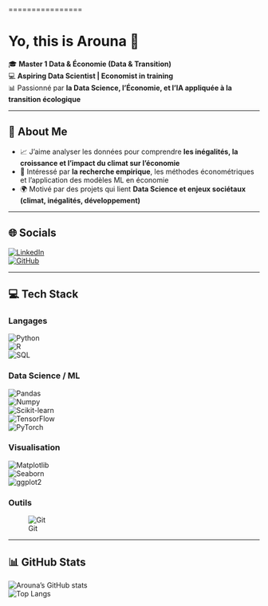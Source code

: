 
================

# Yo, this is Arouna 👋

🎓 **Master 1 Data & Économie (Data & Transition)**  
💻 **Aspiring Data Scientist \| Economist in training**  
📊 Passionné par **la Data Science, l’Économie, et l’IA appliquée à la
transition écologique**

------------------------------------------------------------------------

## 🚀 About Me

- 📈 J’aime analyser les données pour comprendre **les inégalités, la
  croissance et l’impact du climat sur l’économie**  
- 🔎 Intéressé par **la recherche empirique**, les méthodes
  économétriques et l’application des modèles ML en économie  
- 🌍 Motivé par des projets qui lient **Data Science et enjeux sociétaux
  (climat, inégalités, développement)**

------------------------------------------------------------------------

## 🌐 Socials

[![LinkedIn](https://img.shields.io/badge/LinkedIn-blue?style=for-the-badge&logo=linkedin&logoColor=white)](https://www.linkedin.com/in/arouna-rom%C3%A9o-kone-b1b7951b9/)  
[![GitHub](https://img.shields.io/badge/GitHub-black?style=for-the-badge&logo=github&logoColor=white)](https://github.com/Kone320)

------------------------------------------------------------------------

## 💻 Tech Stack

### Langages

![Python](https://img.shields.io/badge/Python-3776AB?style=for-the-badge&logo=python&logoColor=white)  
![R](https://img.shields.io/badge/R-276DC3?style=for-the-badge&logo=r&logoColor=white)  
![SQL](https://img.shields.io/badge/SQL-4479A1?style=for-the-badge&logo=postgresql&logoColor=white)

### Data Science / ML

![Pandas](https://img.shields.io/badge/Pandas-150458?style=for-the-badge&logo=pandas&logoColor=white)  
![Numpy](https://img.shields.io/badge/Numpy-013243?style=for-the-badge&logo=numpy&logoColor=white)  
![Scikit-learn](https://img.shields.io/badge/ScikitLearn-F7931E?style=for-the-badge&logo=scikitlearn&logoColor=white)  
![TensorFlow](https://img.shields.io/badge/TensorFlow-FF6F00?style=for-the-badge&logo=tensorflow&logoColor=white)  
![PyTorch](https://img.shields.io/badge/PyTorch-EE4C2C?style=for-the-badge&logo=pytorch&logoColor=white)

### Visualisation

![Matplotlib](https://img.shields.io/badge/Matplotlib-ffffff?style=for-the-badge&logo=plotly&logoColor=blue)  
![Seaborn](https://img.shields.io/badge/Seaborn-3776AB?style=for-the-badge&logoColor=white)  
![ggplot2](https://img.shields.io/badge/ggplot2-276DC3?style=for-the-badge&logo=r&logoColor=white)

### Outils

<figure>
<img
src="https://img.shields.io/badge/Git-F05032?style=for-the-badge&amp;logo=git&amp;logoColor=white"
alt="Git" />
<figcaption aria-hidden="true">Git</figcaption>
</figure>

------------------------------------------------------------------------

## 📊 GitHub Stats

![Arouna’s GitHub
stats](https://github-readme-stats.vercel.app/api?username=kone320&show_icons=true&theme=radical)  
![Top
Langs](https://github-readme-stats.vercel.app/api/top-langs/?username=kone320&layout=compact&theme=radical)
